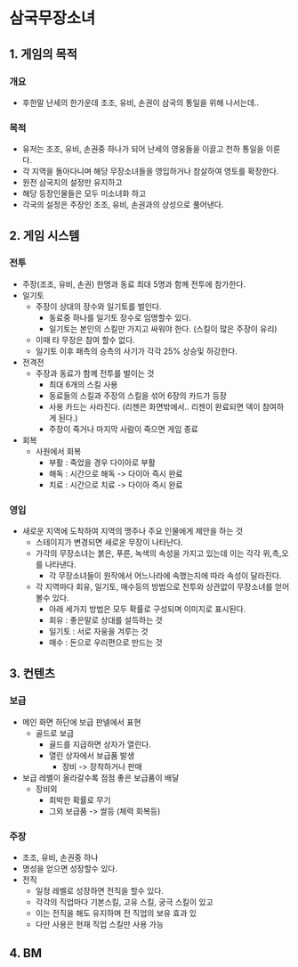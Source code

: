 # 삼국무장소녀
## 1. 게임의 목적
### 개요
- 후한말 난세의 한가운데 조조, 유비, 손권이 삼국의 통일을 위해 나서는데.. 
### 목적
- 유저는 조조, 유비, 손권중 하나가 되어 난세의 영웅들을 이끌고 천하 통일을 이룬다.
- 각 지역을 돌아다니며 해당 무장소녀들을 영입하거나 참살하여 영토를 확장한다.
- 원전 삼국지의 설정만 유지하고
- 해당 등장인물들은 모두 미소녀화 하고
- 각국의 설정은 주장인 조조, 유비, 손권과의 상성으로 풀어낸다.
  
## 2. 게임 시스템
### 전투
- 주장(조조, 유비, 손권) 한명과 동료 최대 5명과 함께 전투에 참가한다.
- 일기토
  - 주장이 상대의 장수와 일기토를 벌인다.
    - 동료중 하나를 일기토 장수로 임명할수 있다.
    - 일기토는 본인의 스킬만 가지고 싸워야 한다. (스킬이 많은 주장이 유리)  
  - 이때 타 무장은 참여 할수 없다.
  - 일기토 이후 패측의 승측의 사기가 각각 25% 상승및 하강한다. 
- 전격전
  - 주장과 동료가 함께 전투를 벌이는 것
    - 최대 6개의 스킬 사용
    - 동료들의 스킬과 주장의 스킬을 섞어 6장의 카드가 등장
    - 사용 카드는 사라진다. (리젠은 화면밖에서.. 리젠이 완료되면 덱이 참여하게 된다.)
    - 주장이 죽거나 마지막 사람이 죽으면 게임 종료    
- 회복
  - 사원에서 회복
    - 부활 : 죽었을 경우 다이아로 부활
    - 해독 : 시간으로 해독 -> 다이아 즉시 완료
    - 치료 : 시간으로 치료 -> 다이아 즉시 완료

### 영입
- 새로운 지역에 도착하여 지역의 맹주나 주요 인물에게 제안을 하는 것
  - 스테이지가 변경되면 새로운 무장이 나타난다.
  - 가각의 무장소녀는 붉은, 푸른, 녹색의 속성을 가지고 있는데 이는 각각 위,촉,오를 나타낸다.
    - 각 무장소녀들이 원작에서 어느나라에 속했는지에 따라 속성이 달라진다.  
  - 각 지역마다 회유, 일기토, 매수등의 방법으로 전투와 상관없이 무장소녀를 얻어 볼수 있다.
    - 아래 세가지 방법은 모두 확률로 구성되며 이미지로 표시된다.
    - 회유 : 좋은말로 상대를 설득하는 것
    - 일기토 : 서로 자웅을 겨루는 것
    - 매수 : 돈으로 우리편으로 만드는 것 


## 3. 컨텐츠
### 보급
- 메인 화면 하단에 보급 판넬에서 표현
  - 골드로 보급
    - 골드를 지급하면 상자가 열린다.
    - 열린 상자에서 보급품 발생
      - 장비 -> 장착하거나 판매   
- 보급 레벨이 올라갈수록 점점 좋은 보급품이 배달
  - 장비외
    - 희박한 확률로 무기
    - 그외 보급품 -> 쌀등 (체력 회복등)  

### 주장
- 조조, 유비, 손권중 하나
- 명성을 얻으면 성장할수 있다.
- 전직
  - 일정 레벨로 성장하면 전직을 할수 있다.
  - 각각의 직업마다 기본스킬, 고유 스킬, 궁극 스킬이 있고
  - 이는 전직을 해도 유지하며 전 직업의 보유 효과 있
  - 다만 사용은 현재 직업 스킬만 사용 가능 


## 4. BM
